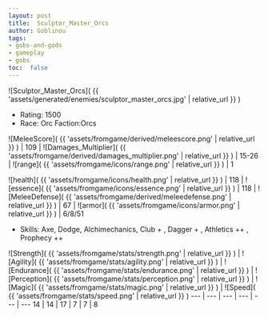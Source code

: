 ```yaml
---
layout: post
title:  Sculptor_Master_Orcs
author: Goblinou
tags:
- gobs-and-gods
- gameplay
- gobs
toc:  false
---
```


![Sculptor_Master_Orcs]( {{ 'assets/generated/enemies/sculptor_master_orcs.jpg' | relative_url }} )
- Rating: 1500
- Race: Orc  Faction:Orcs

![MeleeScore]( {{ 'assets/fromgame/derived/meleescore.png' | relative_url }} ) | 109 | ![Damages_Multiplier]( {{ 'assets/fromgame/derived/damages_multiplier.png' | relative_url }} ) | 15-26 | ![range]( {{ 'assets/fromgame/icons/range.png' | relative_url }} ) | 1


![health]( {{ 'assets/fromgame/icons/health.png' | relative_url }} ) | 118 | ![essence]( {{ 'assets/fromgame/icons/essence.png' | relative_url }} ) | 118 | ![MeleeDefense]( {{ 'assets/fromgame/derived/meleedefense.png' | relative_url }} ) | 67 | ![armor]( {{ 'assets/fromgame/icons/armor.png' | relative_url }} ) | 6/8/51

* Skills: Axe, Dodge, Alchimechanics, Club + , Dagger + , Athletics ++ , Prophecy ++ 

![Strength]( {{ 'assets/fromgame/stats/strength.png' | relative_url }} ) | ![Agility]( {{ 'assets/fromgame/stats/agility.png' | relative_url }} ) | ![Endurance]( {{ 'assets/fromgame/stats/endurance.png' | relative_url }} ) | ![Perception]( {{ 'assets/fromgame/stats/perception.png' | relative_url }} ) | ![Magic]( {{ 'assets/fromgame/stats/magic.png' | relative_url }} ) | ![Speed]( {{ 'assets/fromgame/stats/speed.png' | relative_url }} )
--- | --- | --- | --- | --- | ---
14 | 14 | 17 | 7 | 7 | 8
